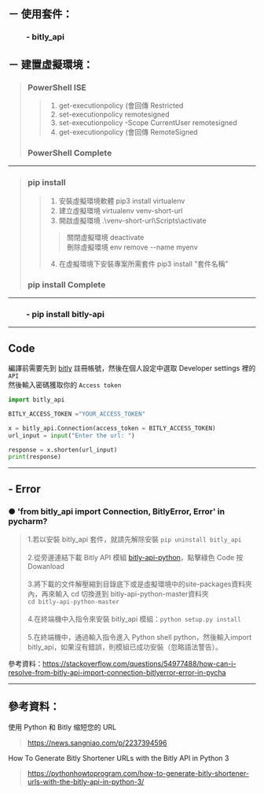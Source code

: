 ## － 使用套件：
### &emsp;&emsp; - bitly_api

## － 建置虛擬環境：
> ###  PowerShell ISE
>> 1. get-executionpolicy (會回傳 Restricted
>> 2. set-executionpolicy remotesigned
>> 3. set-executionpolicy -Scope CurrentUser remotesigned
>> 4. get-executionpolicy (會回傳 RemoteSigned
> ### PowerShell Complete 
---
> ### pip install
>> 1. 安裝虛擬環境軟體 pip3 install virtualenv  
>> 2. 建立虛擬環境 virtualenv venv-short-url
>> 3. 開啟虛擬環境 .\venv-short-url\Scripts\activate
>>> 關閉虛擬環境 deactivate <br>
>>> 刪除虛擬環境 env remove --name myenv
>> 4. 在虛擬環境下安裝專案所需套件 pip3 install "套件名稱"
> ### pip install Complete
---
### &emsp;&emsp; - pip install bitly-api
---
## Code
編譯前需要先到 [bitly](https://bitly.com/) 註冊帳號，然後在個人設定中選取 Developer settings 裡的 `API`<br> 然後輸入密碼獲取你的 `Access token`
```py
import bitly_api

BITLY_ACCESS_TOKEN ="YOUR_ACCESS_TOKEN"

x = bitly_api.Connection(access_token = BITLY_ACCESS_TOKEN)
url_input = input("Enter the url: ")

response = x.shorten(url_input)
print(response)
```
---
## - Error
### ● 'from bitly_api import Connection, BitlyError, Error' in pycharm?
> 1.若以安裝 bitly_api 套件，就請先解除安裝 `pip uninstall bitly_api` <br><br>
> 2.從旁邊連結下載 Bitly API 模組 [bitly-api-python](https://github.com/bitly/bitly-api-python)，點擊綠色 Code 按 Dowanload <br><br>
> 3.將下載的文件解壓縮到目錄底下或是虛擬環境中的site-packages資料夾內，再來輸入 cd 切換進到 bitly-api-python-master資料夾<br> `cd bitly-api-python-master`<br><br>
> 4.在終端機中入指令來安裝 bitly_api 模組：`python setup.py install`<br><br>
> 5.在終端機中，通過輸入指令進入 Python shell python，然後輸入import bitly_api，如果沒有錯誤，則模組已成功安裝（忽略語法警告）。

參考資料：https://stackoverflow.com/questions/54977488/how-can-i-resolve-from-bitly-api-import-connection-bitlyerror-error-in-pycha

---
## 參考資料：
使用 Python 和 Bitly 缩短您的 URL
> https://news.sangniao.com/p/2237394596

How To Generate Bitly Shortener URLs with the Bitly API in Python 3
> https://pythonhowtoprogram.com/how-to-generate-bitly-shortener-urls-with-the-bitly-api-in-python-3/

